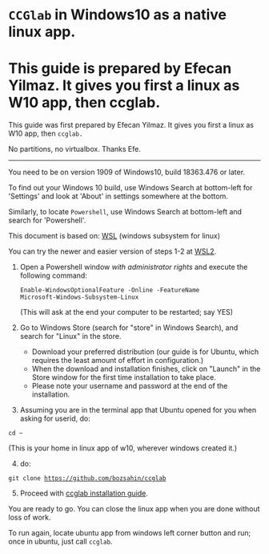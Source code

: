 # <code>CCGlab</code> in Windows10 as a native linux app.

This guide is prepared by Efecan Yilmaz. It gives you first a linux as W10 app, then ccglab. 
=======
This guide was first prepared by Efecan Yilmaz. It gives you first a linux as W10 app, then <code>ccglab.</code> 

No partitions, no virtualbox. Thanks Efe.

-----------------------------

You need to be on version 1909 of Windows10, build 18363.476 or later. 

To find out your Windows 10 build, use Windows Search at bottom-left for 'Settings' and look at 'About' in settings somewhere at the bottom.

Similarly, to locate <code>Powershell</code>, use Windows Search at bottom-left and search for 'Powershell'.

This document is based on: <a href="https://docs.microsoft.com/en-us/windows/wsl/install-win10">WSL</a> (windows subsystem for linux)

You can try the newer and easier version of steps 1-2 at <a href="https://towardsdatascience.com/dual-boot-is-dead-windows-and-linux-are-now-one-27555902a128">WSL2</a>.

1. Open a Powershell window *with administrator rights* and execute the following command:

	<code>Enable-WindowsOptionalFeature -Online -FeatureName Microsoft-Windows-Subsystem-Linux</code>

	(This will ask at the end your computer to be restarted; say YES)

2. Go to Windows Store (search for "store" in Windows Search), and search for "Linux" in the store.
	- Download your preferred distribution (our guide is for Ubuntu, which requires the least amount of effort in configuration.)
	- When the download and installation finishes, click on "Launch" in the Store window for the first time installation to take place.
	- Please note your username and password at the end of the installation. 


3. Assuming you are in the terminal app that Ubuntu opened for you when asking for userid, do: 

<code>cd ~</code>

(This is your home in linux app of w10, wherever windows created it.)

4. do: 

<code>git clone https://github.com/bozsahin/ccglab </code>

5. Proceed with  <a href="https://github.com/bozsahin/ccglab/blob/master/README.md">ccglab installation guide</a>.

You are ready to go. You can close the linux app when you are done without loss of work. 

To run again, locate ubuntu app from windows left corner button and run; once in ubuntu, just call <code>ccglab</code>. 

